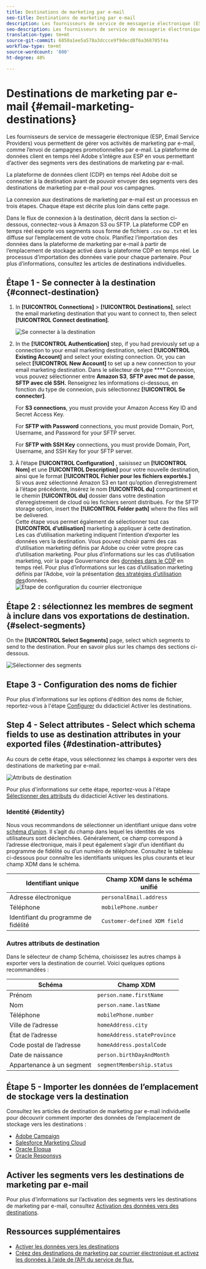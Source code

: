 ```yaml
---
title: Destinations de marketing par e-mail
seo-title: Destinations de marketing par e-mail
description: Les fournisseurs de service de messagerie électronique (ESP, Email Service Providers) vous permettent de gérer vos activités de marketing par e-mail, comme l’envoi de campagnes promotionnelles par e-mail.
seo-description: Les fournisseurs de service de messagerie électronique (ESP, Email Service Providers) vous permettent de gérer vos activités de marketing par e-mail, comme l’envoi de campagnes promotionnelles par e-mail.
translation-type: tm+mt
source-git-commit: 6850a1ee5a578a3dccce9f9decd8f6a368705f4a
workflow-type: tm+mt
source-wordcount: '800'
ht-degree: 48%

---
```



# Destinations de marketing par e-mail {#email-marketing-destinations}

Les fournisseurs de service de messagerie électronique (ESP, Email Service Providers) vous permettent de gérer vos activités de marketing par e-mail, comme l’envoi de campagnes promotionnelles par e-mail. La plateforme de données client en temps réel Adobe s’intègre aux ESP en vous permettant d’activer des segments vers des destinations de marketing par e-mail.

La plateforme de données client (CDP) en temps réel Adobe doit se connecter à la destination avant de pouvoir envoyer des segments vers des destinations de marketing par e-mail pour vos campagnes.

La connexion aux destinations de marketing par e-mail est un processus en trois étapes. Chaque étape est décrite plus loin dans cette page.

Dans le flux de connexion à la destination, décrit dans la section ci-dessous, connectez-vous à Amazon S3 ou SFTP. La plateforme CDP en temps réel exporte vos segments sous forme de fichiers `.csv` ou `.txt` et les diffuse sur l’emplacement de votre choix. Planifiez l’importation des données dans la plateforme de marketing par e-mail à partir de l’emplacement de stockage activé dans la plateforme CDP en temps réel. Le processus d’importation des données varie pour chaque partenaire. Pour plus d’informations, consultez les articles de destinations individuelles.

## Étape 1 - Se connecter à la destination {#connect-destination}

1. In **[!UICONTROL Connections]** > **[!UICONTROL Destinations]**, select the email marketing destination that you want to connect to, then select **[!UICONTROL Connect destination]**.

   ![Se connecter à la destination](/help/rtcdp/destinations/assets/connect-email-marketing.png)

2. In the **[!UICONTROL Authentication]** step, if you had previously set up a connection to your email marketing destination, select **[!UICONTROL Existing Account]** and select your existing connection. Or, you can select **[!UICONTROL New Account]** to set up a new connection to your email marketing destination. Dans le sélecteur de type **** Connexion, vous pouvez sélectionner entre **Amazon S3**, **SFTP avec mot de passe**, **SFTP avec clé SSH.** Renseignez les informations ci-dessous, en fonction du type de connexion, puis sélectionnez **[!UICONTROL Se connecter]**.

   For **S3 connections**, you must provide your Amazon Access Key ID and Secret Access Key.

   For **SFTP with Password** connections, you must provide Domain, Port, Username, and Password for your SFTP server.

   For **SFTP with SSH Key** connections, you must provide Domain, Port, Username, and SSH Key for your SFTP server.

3. À l’étape **[!UICONTROL Configuration]** , saisissez un **[!UICONTROL Nom]** et une **[!UICONTROL Description]** pour votre nouvelle destination, ainsi que le format **[!UICONTROL Fichier pour les fichiers exportés.]** <br>
Si vous avez sélectionné Amazon S3 en tant qu’option d’enregistrement à l’étape précédente, insérez le nom **[!UICONTROL du]** compartiment et le chemin **[!UICONTROL du]** dossier dans votre destination d’enregistrement de cloud où les fichiers seront distribués. For the SFTP storage option, insert the **[!UICONTROL Folder path]** where the files will be delivered. <br>
Cette étape vous permet également de sélectionner tout cas **[!UICONTROL d’utilisation]** marketing à appliquer à cette destination. Les cas d’utilisation marketing indiquent l’intention d’exporter les données vers la destination. Vous pouvez choisir parmi des cas d’utilisation marketing définis par Adobe ou créer votre propre cas d’utilisation marketing. Pour plus d’informations sur les cas d’utilisation marketing, voir la page Gouvernance des [données dans le CDP](/help/rtcdp/privacy/data-governance-overview.md#destinations) en temps réel. Pour plus d’informations sur les cas d’utilisation marketing définis par l’Adobe, voir la présentation [des stratégies d’utilisation des](/help/data-governance/policies/overview.md#core-actions)données. <br>
   ![Etape de configuration du courrier électronique](/help/rtcdp/destinations/assets/email-setup-step.png)

## Étape 2 : sélectionnez les membres de segment à inclure dans vos exportations de destination. {#select-segments}

On the **[!UICONTROL Select Segments]** page, select which segments to send to the destination. Pour en savoir plus sur les champs des sections ci-dessous.

![Sélectionner des segments](/help/rtcdp/destinations/assets/email-select-segments.png)

## Etape 3 - Configuration des noms de fichier

Pour plus d&#39;informations sur les options d&#39;édition des noms de fichier, reportez-vous à l&#39;étape [Configurer](/help/rtcdp/destinations/activate-destinations.md#configure) du didacticiel Activer les destinations.

## Step 4 - Select attributes - Select which schema fields to use as destination attributes in your exported files {#destination-attributes}

Au cours de cette étape, vous sélectionnez les champs à exporter vers des destinations de marketing par e-mail.

![Attributs de destination](/help/rtcdp/destinations/assets/recommended-attributes.png)

Pour plus d&#39;informations sur cette étape, reportez-vous à l&#39;étape [Sélectionner des attributs](/help/rtcdp/destinations/activate-destinations.md#select-attributes) du didacticiel Activer les destinations.

### Identité {#identity}

Nous vous recommandons de sélectionner un identifiant unique dans votre [schéma d’union](../../profile/home.md#profile-fragments-and-union-schemas). Il s’agit du champ dans lequel les identités de vos utilisateurs sont déclenchées. Généralement, ce champ correspond à l’adresse électronique, mais il peut également s’agir d’un identifiant du programme de fidélité ou d’un numéro de téléphone. Consultez le tableau ci-dessous pour connaître les identifiants uniques les plus courants et leur champ XDM dans le schéma.

| Identifiant unique | Champ XDM dans le schéma unifié |
---------|----------
| Adresse électronique | `personalEmail.address` |
| Téléphone | `mobilePhone.number` |
| Identifiant du programme de fidélité | `Customer-defined XDM field` |

### Autres attributs de destination

Dans le sélecteur de champ Schéma, choisissez les autres champs à exporter vers la destination de courriel. Voici quelques options recommandées :

| Schéma | Champ XDM |
---------|----------
| Prénom | `person.name.firstName` |
| Nom | `person.name.lastName` |
| Téléphone | `mobilePhone.number` |
| Ville de l’adresse | `homeAddress.city` |
| État de l’adresse | `homeAddress.stateProvince` |
| Code postal de l’adresse | `homeAddress.postalCode` |
| Date de naissance | `person.birthDayAndMonth` |
| Appartenance à un segment | `segmentMembership.status` |

## Étape 5 - Importer les données de l’emplacement de stockage vers la destination

Consultez les articles de destination de marketing par e-mail individuelle pour découvrir comment importer des données de l’emplacement de stockage vers les destinations :

* [Adobe Campaign](/help/rtcdp/destinations/adobe-campaign-destination.md#import-data-into-campaign)
* [Salesforce Marketing Cloud](/help/rtcdp/destinations/salesforce-marketing-cloud-destination.md#import-data-into-salesforce)
* [Oracle Eloqua](/help/rtcdp/destinations/oracle-eloqua-destination.md#import-data-into-eloqua)
* [Oracle Responsys](/help/rtcdp/destinations/oracle-responsys-destination.md#import-data-into-responsys)

## Activer les segments vers les destinations de marketing par e-mail

Pour plus d’informations sur l’activation des segments vers les destinations de marketing par e-mail, consultez [Activation des données vers des destinations](/help/rtcdp/destinations/activate-destinations.md).

## Ressources supplémentaires

* [Activer les données vers les destinations](/help/rtcdp/destinations/activate-destinations.md)
* [Créez des destinations de marketing par courrier électronique et activez les données à l’aide de l’API du service de flux.](https://docs.adobe.com/content/help/en/experience-platform/tutorials/destinations/email-marketing-api.html)